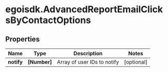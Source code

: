 # egoisdk.AdvancedReportEmailClicksByContactOptions

## Properties

Name | Type | Description | Notes
------------ | ------------- | ------------- | -------------
**notify** | **[Number]** | Array of user IDs to notify | [optional] 


